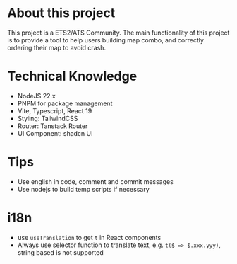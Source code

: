 # About this project

This project is a ETS2/ATS Community. The main functionality of this project is to provide a tool to help users building map combo, and correctly ordering their map to avoid crash.

# Technical Knowledge

- NodeJS 22.x
- PNPM for package management
- Vite, Typescript, React 19
- Styling: TailwindCSS
- Router: Tanstack Router
- UI Component: shadcn UI

# Tips

- Use english in code, comment and commit messages
- Use nodejs to build temp scripts if necessary

# i18n
- use `useTranslation` to get `t` in React components
- Always use selector function to translate text, e.g. `t($ => $.xxx.yyy)`, string based is not supported
